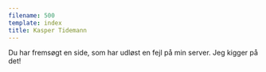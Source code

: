 ```yaml
---
filename: 500
template: index
title: Kasper Tidemann
---
```


Du har fremsøgt en side, som har udløst en fejl på min server. Jeg kigger på det!